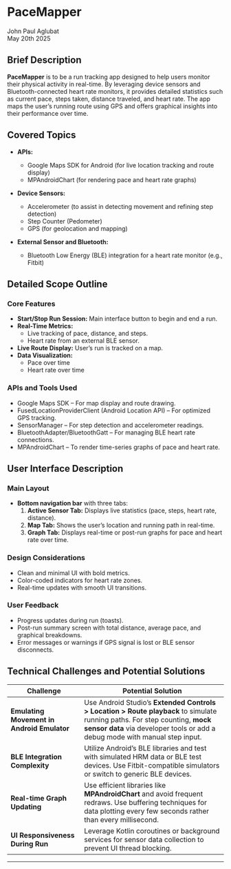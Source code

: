 # PaceMapper
John Paul Aglubat
\
May 20th 2025

## Brief Description

**PaceMapper** is to be a run tracking app designed to help users monitor their physical activity in real-time. By leveraging device sensors and Bluetooth-connected heart rate monitors, it provides detailed statistics such as current pace, steps taken, distance traveled, and heart rate. The app maps the user’s running route using GPS and offers graphical insights into their performance over time.

## Covered Topics

- **APIs:**
  - Google Maps SDK for Android (for live location tracking and route display)
  - MPAndroidChart (for rendering pace and heart rate graphs)

- **Device Sensors:**
  - Accelerometer (to assist in detecting movement and refining step detection)
  - Step Counter (Pedometer)
  - GPS (for geolocation and mapping)

- **External Sensor and Bluetooth:**
  - Bluetooth Low Energy (BLE) integration for a heart rate monitor (e.g., Fitbit)

## Detailed Scope Outline

### Core Features

- **Start/Stop Run Session:** Main interface button to begin and end a run.
- **Real-Time Metrics:**
  - Live tracking of pace, distance, and steps.
  - Heart rate from an external BLE sensor.
- **Live Route Display:** User’s run is tracked on a map.
- **Data Visualization:**
  - Pace over time
  - Heart rate over time

### APIs and Tools Used

- Google Maps SDK – For map display and route drawing.
- FusedLocationProviderClient (Android Location API) – For optimized GPS tracking.
- SensorManager – For step detection and accelerometer readings.
- BluetoothAdapter/BluetoothGatt – For managing BLE heart rate connections.
- MPAndroidChart – To render time-series graphs of pace and heart rate.

## User Interface Description

### Main Layout

- **Bottom navigation bar** with three tabs:
  1. **Active Sensor Tab:** Displays live statistics (pace, steps, heart rate, distance).
  2. **Map Tab:** Shows the user’s location and running path in real-time.
  3. **Graph Tab:** Displays real-time or post-run graphs for pace and heart rate over time.

### Design Considerations

- Clean and minimal UI with bold metrics.
- Color-coded indicators for heart rate zones.
- Real-time updates with smooth UI transitions.

### User Feedback

- Progress updates during run (toasts).
- Post-run summary screen with total distance, average pace, and graphical breakdowns.
- Error messages or warnings if GPS signal is lost or BLE sensor disconnects.

## Technical Challenges and Potential Solutions

| Challenge | Potential Solution |
|----------|--------------------|
| **Emulating Movement in Android Emulator** | Use Android Studio’s **Extended Controls > Location > Route playback** to simulate running paths. For step counting, **mock sensor data** via developer tools or add a debug mode with manual step input. |
| **BLE Integration Complexity** | Utilize Android’s BLE libraries and test with simulated HRM data or BLE test devices. Use Fitbit-compatible simulators or switch to generic BLE devices. |
| **Real-time Graph Updating** | Use efficient libraries like **MPAndroidChart** and avoid frequent redraws. Use buffering techniques for data plotting every few seconds rather than every millisecond. |
| **UI Responsiveness During Run** | Leverage Kotlin coroutines or background services for sensor data collection to prevent UI thread blocking. |

---

